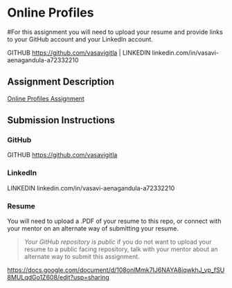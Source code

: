 # Online Profiles
#For this assignment you will need to upload your resume and provide links to your GitHub account and your LinkedIn account.

GITHUB https://github.com/vasavigitla | LINKEDIN linkedin.com/in/vasavi-aenagandula-a72332210

## Assignment Description
[Online Profiles Assignment](https://education.launchcode.org/liftoff/modules/assignments/online-profiles)

## Submission Instructions
 
### GitHub
GITHUB https://github.com/vasavigitla
 
### LinkedIn
 LINKEDIN linkedin.com/in/vasavi-aenagandula-a72332210

### Resume
You will need to upload a .PDF of your resume to this repo, or connect with your mentor on an alternate way of submitting your resume.

> *Your GitHub repository is public* if you do not want to upload your resume to a public facing repository, talk with your mentor about an alternate way to submit this assignment.

https://docs.google.com/document/d/108onlMmk7IJ6NAYA8iqwkhJ_vp_fSU8MULqdGo1Z608/edit?usp=sharing
